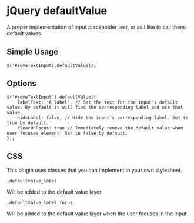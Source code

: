 # jQuery defaultValue

A proper implementation of input placeholder text, or as I like to call them: default values.

## Simple Usage

	$('#someTextInput).defaultValue();

## Options

	$('#someTextInput').defaultValue({
		labelText: 'A label', // Set the text for the input's default value. By default it will find the corresponding label and use that value.
		hideLabel: false, // Hide the input's corresponding label. Set to true by default.
		clearOnFocus: true // Immediately remove the default value when user focuses element. Set to false by default.
	});

## CSS

This plugin uses classes that you can implement in your own stylesheet.

	.defaultvalue_label
Will be added to the default value layer

	.defaultvalue_label_focus
Will be added to the default value layer when the user focuses in the input